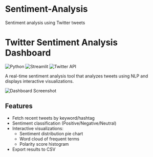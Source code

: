 # Sentiment-Analysis
Sentiment analysis using Twitter tweets

# Twitter Sentiment Analysis Dashboard

![Python](https://img.shields.io/badge/Python-3.8%2B-blue)
![Streamlit](https://img.shields.io/badge/Streamlit-1.32.0-FF4B4B)
![Twitter API](https://img.shields.io/badge/Twitter_API-v2-1DA1F2)

A real-time sentiment analysis tool that analyzes tweets using NLP and displays interactive visualizations.

![Dashboard Screenshot](./assets/app_screenshot.png)

## Features

- Fetch recent tweets by keyword/hashtag
- Sentiment classification (Positive/Negative/Neutral)
- Interactive visualizations:
  - Sentiment distribution pie chart
  - Word cloud of frequent terms
  - Polarity score histogram
- Export results to CSV

